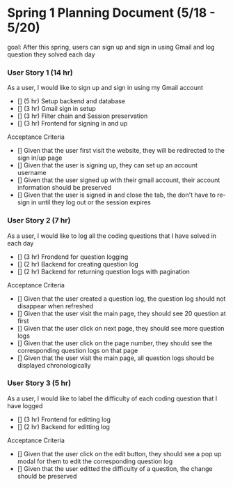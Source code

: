 # Spring 1 Planning Document (5/18 - 5/20)
goal: After this spring, users can sign up and sign in using Gmail and log question they solved each day

### User Story 1 (14 hr)
As a user, I would like to sign up and sign in using my Gmail account
- [] (5 hr) Setup backend and database
- [] (3 hr) Gmail sign in setup
- [] (3 hr) Filter chain and Session preservation
- [] (3 hr) Frontend for signing in and up

Acceptance Criteria
- [] Given that the user first visit the website, they will be redirected to the sign in/up page
- [] Given that the user is signing up, they can set up an account username
- [] Given that the user signed up with their gmail account, their account information should be preserved
- [] Given that the user is signed in and close the tab, the don't have to re-sign in until they log out or the session expires

### User Story 2 (7 hr)
As a user, I would like to log all the coding questions that I have solved in each day
- [] (3 hr) Frondend for question logging
- [] (2 hr) Backend for creating question log
- [] (2 hr) Backend for returning question logs with pagination

Acceptance Criteria
- [] Given that the user created a question log, the question log should not disappear when refreshed
- [] Given that the user visit the main page, they should see 20 question at first
- [] Given that the user click on next page, they should see more question logs
- [] Given that the user click on the page number, they should see the corresponding question logs on that page
- [] Given that the user visit the main page, all question logs should be displayed chronologically


### User Story 3 (5 hr)
As a user, I would like to label the difficulty of each coding question that I have logged 
- [] (3 hr) Frontend for editting log
- [] (2 hr) Backend for editting log 

Acceptance Criteria
- [] Given that the user click on the edit button, they should see a pop up modal for them to edit the corresponding question log
- [] Given that the user editted the difficulty of a question, the change should be preserved 